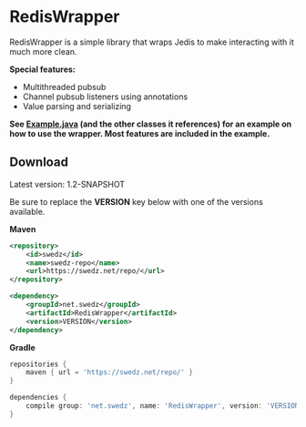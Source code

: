 # RedisWrapper

RedisWrapper is a simple library that wraps Jedis to make interacting with it much more clean.

**Special features:**
- Multithreaded pubsub
- Channel pubsub listeners using annotations
- Value parsing and serializing

**See [Example.java](/src/test/java/Example.java) (and the other classes it references) for an example on how to use the wrapper. Most features are included in the example.**

## Download

Latest version: 1.2-SNAPSHOT

Be sure to replace the **VERSION** key below with one of the versions available.

**Maven**

```xml
<repository>
    <id>swedz</id>
    <name>swedz-repo</name>
    <url>https://swedz.net/repo/</url>
</repository>
```

```xml
<dependency>
    <groupId>net.swedz</groupId>
    <artifactId>RedisWrapper</artifactId>
    <version>VERSION</version>
</dependency>
```

**Gradle**

```groovy
repositories {
    maven { url = 'https://swedz.net/repo/' }
}
```

```groovy
dependencies {
    compile group: 'net.swedz', name: 'RedisWrapper', version: 'VERSION'
}
```
